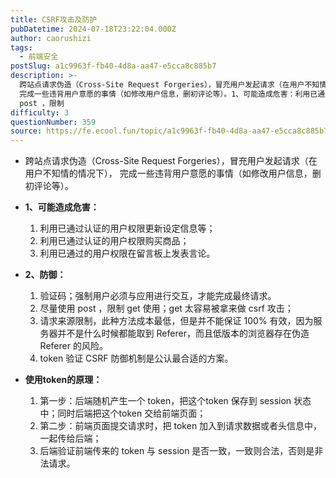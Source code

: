 ```yaml
---
title: CSRF攻击及防护
pubDatetime: 2024-07-18T23:22:04.000Z
author: caorushizi
tags:
  - 前端安全
postSlug: a1c9963f-fb40-4d8a-aa47-e5cca8c885b7
description: >-
  跨站点请求伪造（Cross-Site Request Forgeries），冒充用户发起请求（在用户不知情的情况下），
  完成一些违背用户意愿的事情（如修改用户信息，删初评论等）。1、可能造成危害：利用已通过认证的用户权限更新设定信息等；利用已通过认证的用户权限购买商品；利用已通过的用户权限在留言板上发表言论。2、防御：验证码；强制用户必须与应用进行交互，才能完成最终请求。尽量使用
  post ，限制
difficulty: 3
questionNumber: 359
source: https://fe.ecool.fun/topic/a1c9963f-fb40-4d8a-aa47-e5cca8c885b7
---
```


<ul><li>跨站点请求伪造（Cross-Site Request Forgeries），冒充用户发起请求（在用户不知情的情况下）， 完成一些违背用户意愿的事情（如修改用户信息，删初评论等）。</li></ul><p></p><ul><li><strong>1、可能造成危害：</strong><br/></li><ol><li>利用已通过认证的用户权限更新设定信息等；</li><li>利用已通过认证的用户权限购买商品；</li><li>利用已通过的用户权限在留言板上发表言论。</li></ol></ul><p></p><ul><li><strong>2、防御：</strong><br/></li><ol><li>验证码；强制用户必须与应用进行交互，才能完成最终请求。</li><li>尽量使用 post ，限制 get 使用；get 太容易被拿来做 csrf 攻击；</li><li>请求来源限制，此种方法成本最低，但是并不能保证 100% 有效，因为服务器并不是什么时候都能取到 Referer，而且低版本的浏览器存在伪造 Referer 的风险。</li><li>token 验证 CSRF 防御机制是公认最合适的方案。</li></ol></ul><p></p><ul><li><strong>使用token的原理：</strong><br/></li><ol><li>第一步：后端随机产生一个 token，把这个token 保存到 session 状态中；同时后端把这个token 交给前端页面；</li><li>第二步：前端页面提交请求时，把 token 加入到请求数据或者头信息中，一起传给后端；</li><li>后端验证前端传来的 token 与 session 是否一致，一致则合法，否则是非法请求。</li></ol></ul><p></p>

